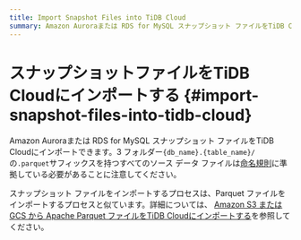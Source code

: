 ```yaml
---
title: Import Snapshot Files into TiDB Cloud
summary: Amazon Auroraまたは RDS for MySQL スナップショット ファイルをTiDB Cloudにインポートする方法を学びます。
---
```


# スナップショットファイルをTiDB Cloudにインポートする {#import-snapshot-files-into-tidb-cloud}

Amazon Auroraまたは RDS for MySQL スナップショット ファイルをTiDB Cloudにインポートできます。3 フォルダー`{db_name}.{table_name}/`の`.parquet`サフィックスを持つすべてのソース データ ファイルは[命名規則](/tidb-cloud/naming-conventions-for-data-import.md)に準拠している必要があることに注意してください。

スナップショット ファイルをインポートするプロセスは、Parquet ファイルをインポートするプロセスと似ています。詳細については、 [Amazon S3 または GCS から Apache Parquet ファイルをTiDB Cloudにインポートする](/tidb-cloud/import-parquet-files.md)を参照してください。
